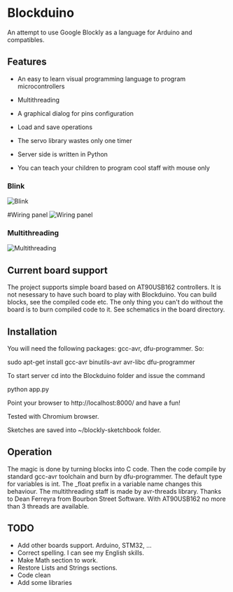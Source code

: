 Blockduino
==========

An attempt to use Google Blockly as a language for Arduino and compatibles.

Features
--------

* An easy to learn visual programming language to program microcontrollers

* Multithreading
* A graphical dialog for pins configuration 
* Load and save operations
* The servo library wastes only one timer
* Server side is written in Python
* You can teach your children to program cool staff with mouse only

### Blink
![Blink](https://raw.github.com/admitrievsky/blockduino/master/README.md.images/blink.png)

#Wiring panel
![Wiring panel](https://raw.github.com/admitrievsky/blockduino/master/README.md.images/blockduino.png)

### Multithreading
![Multithreading](https://raw.github.com/admitrievsky/blockduino/master/README.md.images/mt.png)

Current board support
----------------------

The project supports simple board based on AT90USB162 controllers. It is not nesessary to have such board to play with Blockduino. You can build blocks, see the compiled code etc. The only thing you can't do without the board is to burn compiled code to it. See schematics in the board directory.

Installation
------------

You will need the following packages: gcc-avr, dfu-programmer. So:

 sudo apt-get install gcc-avr binutils-avr avr-libc dfu-programmer

To start server cd into the Blockduino folder and issue the command

 python app.py

Point your browser to http://localhost:8000/ and have a fun!

Tested with Chromium browser.

Sketches are saved into ~/blockly-sketchbook folder.

Operation
---------

The magic is done by turning blocks into C code. Then the code compile by standard gcc-avr toolchain and burn by dfu-programmer.
The default type for variables is int. The _float prefix in a variable name changes this behaviour.
The multithreading staff is made by avr-threads library. Thanks to Dean Ferreyra from Bourbon Street Software. With AT90USB162 no more than 3 threads are available.

TODO
----

* Add other boards support. Arduino, STM32, ...
* Correct spelling. I can see my English skills.
* Make Math section to work.
* Restore Lists and Strings sections.
* Code clean
* Add some libraries